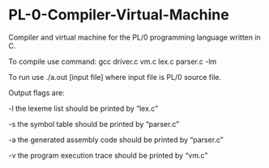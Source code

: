 # PL-0-Compiler-Virtual-Machine
Compiler and virtual machine for the PL/0 programming language written in C.

To compile use command:
gcc driver.c vm.c lex.c parser.c -lm

To run use ./a.out [input file]
where input file is PL/0 source file.

Output flags are:

-l  the lexeme list should be printed by “lex.c”

-s  the symbol table should be printed by “parser.c”

-a  the generated assembly code should be printed by “parser.c”

-v  the program execution trace should be printed by “vm.c”
